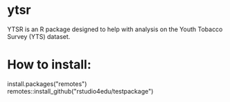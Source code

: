 # ytsr
YTSR is an R package designed to help with analysis on the Youth Tobacco Survey (YTS) dataset.
# How to install:

install.packages("remotes")
remotes::install_github("rstudio4edu/testpackage")
